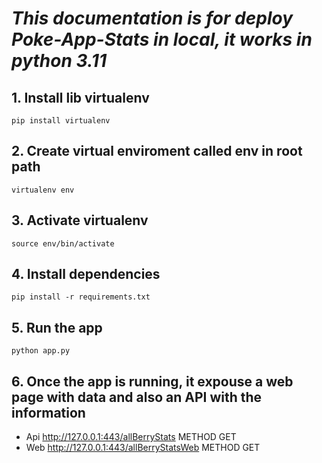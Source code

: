 # *This documentation is for deploy Poke-App-Stats in local, it works in python 3.11*

## 1. Install lib virtualenv
`pip install virtualenv`

## 2. Create virtual enviroment called env in root path
`virtualenv env`

## 3. Activate virtualenv
`source env/bin/activate`

## 4. Install dependencies
`pip install -r requirements.txt`

## 5. Run the app
`python app.py`

## 6. Once the app is running, it expouse a web page with data and also an API with the information
* Api http://127.0.0.1:443/allBerryStats METHOD GET
* Web http://127.0.0.1:443/allBerryStatsWeb METHOD GET

